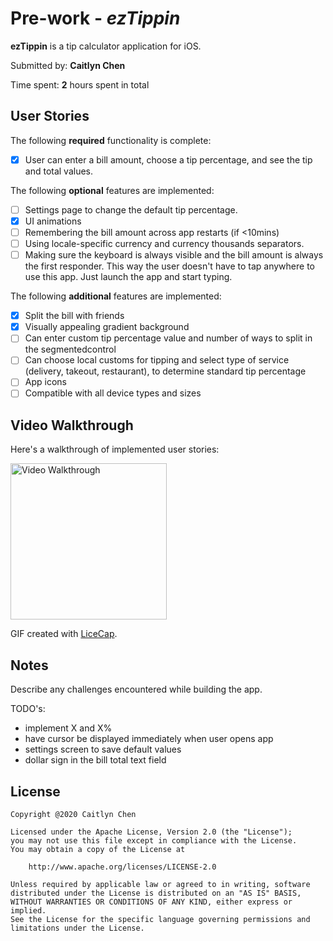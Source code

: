 # Pre-work - *ezTippin*

**ezTippin** is a tip calculator application for iOS.

Submitted by: **Caitlyn Chen**

Time spent: **2** hours spent in total

## User Stories

The following **required** functionality is complete:

* [X] User can enter a bill amount, choose a tip percentage, and see the tip and total values.

The following **optional** features are implemented:
* [ ] Settings page to change the default tip percentage.
* [X] UI animations
* [ ] Remembering the bill amount across app restarts (if <10mins)
* [ ] Using locale-specific currency and currency thousands separators.
* [ ] Making sure the keyboard is always visible and the bill amount is always the first responder. This way the user doesn't have to tap anywhere to use this app. Just launch the app and start typing.

The following **additional** features are implemented:

- [X] Split the bill with friends
- [X] Visually appealing gradient background
- [ ] Can enter custom tip percentage value and number of ways to split in the segmentedcontrol
- [ ] Can choose local customs for tipping and select type of service (delivery, takeout, restaurant), to determine standard tip percentage
- [ ] App icons
- [ ] Compatible with all device types and sizes

## Video Walkthrough 

Here's a walkthrough of implemented user stories:

<img src='http://g.recordit.co/qhC1mSoNlH.gif' title='Video Walkthrough' width='250' alt='Video Walkthrough' />

GIF created with [LiceCap](http://www.cockos.com/licecap/).

## Notes

Describe any challenges encountered while building the app.

TODO's:
- implement X and X%
- have cursor be displayed immediately when user opens app
- settings screen to save default values
- dollar sign in the bill total text field

## License

    Copyright @2020 Caitlyn Chen

    Licensed under the Apache License, Version 2.0 (the "License");
    you may not use this file except in compliance with the License.
    You may obtain a copy of the License at

        http://www.apache.org/licenses/LICENSE-2.0

    Unless required by applicable law or agreed to in writing, software
    distributed under the License is distributed on an "AS IS" BASIS,
    WITHOUT WARRANTIES OR CONDITIONS OF ANY KIND, either express or implied.
    See the License for the specific language governing permissions and
    limitations under the License.
